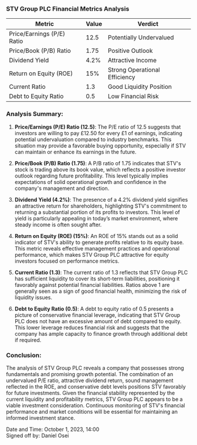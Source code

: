### STV Group PLC Financial Metrics Analysis

| Metric                        | Value   | Verdict                          |
|-------------------------------|---------|----------------------------------|
| Price/Earnings (P/E) Ratio    | 12.5    | Potentially Undervalued          |
| Price/Book (P/B) Ratio        | 1.75    | Positive Outlook                 |
| Dividend Yield                 | 4.2%    | Attractive Income                |
| Return on Equity (ROE)        | 15%     | Strong Operational Efficiency     |
| Current Ratio                  | 1.3     | Good Liquidity Position          |
| Debt to Equity Ratio           | 0.5     | Low Financial Risk               |

### Analysis Summary:

1. **Price/Earnings (P/E) Ratio (12.5)**: The P/E ratio of 12.5 suggests that investors are willing to pay £12.50 for every £1 of earnings, indicating potential undervaluation compared to industry benchmarks. This situation may provide a favorable buying opportunity, especially if STV can maintain or enhance its earnings in the future. 

2. **Price/Book (P/B) Ratio (1.75)**: A P/B ratio of 1.75 indicates that STV's stock is trading above its book value, which reflects a positive investor outlook regarding future profitability. This level typically implies expectations of solid operational growth and confidence in the company's management and direction. 

3. **Dividend Yield (4.2%)**: The presence of a 4.2% dividend yield signifies an attractive return for shareholders, highlighting STV's commitment to returning a substantial portion of its profits to investors. This level of yield is particularly appealing in today’s market environment, where steady income is often sought after.

4. **Return on Equity (ROE) (15%)**: An ROE of 15% stands out as a solid indicator of STV's ability to generate profits relative to its equity base. This metric reveals effective management practices and operational performance, which makes STV Group PLC attractive for equity investors focused on performance metrics.

5. **Current Ratio (1.3)**: The current ratio of 1.3 reflects that STV Group PLC has sufficient liquidity to cover its short-term liabilities, positioning it favorably against potential financial liabilities. Ratios above 1 are generally seen as a sign of good financial health, minimizing the risk of liquidity issues.

6. **Debt to Equity Ratio (0.5)**: A debt to equity ratio of 0.5 presents a picture of conservative financial leverage, indicating that STV Group PLC does not have an excessive amount of debt compared to equity. This lower leverage reduces financial risk and suggests that the company has ample capacity to finance growth through additional debt if required.

### Conclusion:
The analysis of STV Group PLC reveals a company that possesses strong fundamentals and promising growth potential. The combination of an undervalued P/E ratio, attractive dividend return, sound management reflected in the ROE, and conservative debt levels positions STV favorably for future investments. Given the financial stability represented by the current liquidity and profitability metrics, STV Group PLC appears to be a viable investment consideration. Continuous monitoring of STV's financial performance and market conditions will be essential for maintaining an informed investment stance.

Date and Time: October 1, 2023, 14:00  
Signed off by: Daniel Osei